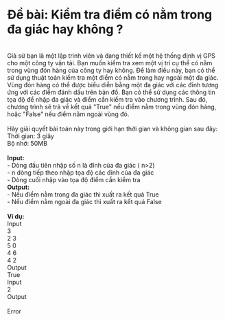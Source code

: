 
# **Đề bài: Kiểm tra điểm có nằm trong đa giác hay không ?**
<br>Giả sử bạn là một lập trình viên và đang thiết kế một hệ thống định vị GPS cho một công 
ty vận tải. Bạn muốn kiểm tra xem một vị trí cụ thể có nằm trong vùng đón hàng của 
công ty hay không. Để làm điều này, bạn có thể sử dụng thuật toán kiểm tra một điểm có 
nằm trong hay ngoài một đa giác. Vùng đón hàng có thể được biểu diễn bằng một đa giác 
với các đỉnh tương ứng với các điểm đánh dấu trên bản đồ. Bạn có thể sử dụng các thông 
tin tọa độ để nhập đa giác và điểm cần kiểm tra vào chương trình. Sau đó, chương trình sẽ
trả về kết quả "True" nếu điểm nằm trong vùng đón hàng, hoặc "False" nếu điểm nằm 
ngoài vùng đó. 
<br>
<br>Hãy giải quyết bài toán này trong giới hạn thời gian và không gian sau đây: 
<br>Thời gian: 3 giây 
<br>Bộ nhớ: 50MB
<br>
<br>**Input:**
<br>- Dòng đầu tiên nhập số n là đỉnh của đa giác ( n>2)
<br>- n dòng tiếp theo nhập tọa độ các đỉnh của đa giác 
<br>- Dòng cuối nhập vào tọa độ điểm cần kiểm tra 
<br>**Output:**
<br>- Nếu điểm nằm trong đa giác thì xuất ra kết quả True 
<br>- Nếu điểm nằm ngoài đa giác thì xuất ra kết quả False
<br>
<br>**Ví dụ:** 
<br>    Input 
<br>      3
<br>      2 3 
<br>      5 0 
<br>      4 6
<br>      4 2 
<br>    Output
<br>      True
<br>    Input 
<br>      2
<br>    Output  
<br>      Error
